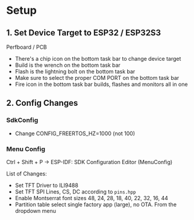 # Setup

## 1. Set Device Target to ESP32 / ESP32S3
Perfboard / PCB
- There's a chip icon on the bottom task bar to change device target
- Build is the wrench on the bottom task bar
- Flash is the lightning bolt on the bottom task bar
- Make sure to select the proper COM PORT on the bottom task bar
- Fire icon in the bottom task bar builds, flashes and monitors all in one

## 2. Config Changes

### SdkConfig
- Change CONFIG_FREERTOS_HZ=1000 (not 100)

### Menu Config
Ctrl + Shift + P -> ESP-IDF: SDK Configuration Editor (MenuConfig)

List of Changes:
- Set TFT Driver to ILI9488
- Set TFT SPI Lines, CS, DC according to `pins.hpp`
- Enable Montserrat font sizes 48, 24, 28, 18, 40, 22, 32, 16, 44
- Partition table select single factory app (large), no OTA. From the dropdown menu